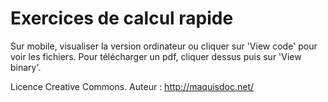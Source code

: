 # Exercices de calcul rapide

Sur mobile, visualiser la version ordinateur ou cliquer sur 'View code' pour voir les fichiers. Pour télécharger un pdf, cliquer dessus puis sur 'View binary'.

Licence Creative Commons.
Auteur : http://maquisdoc.net/
